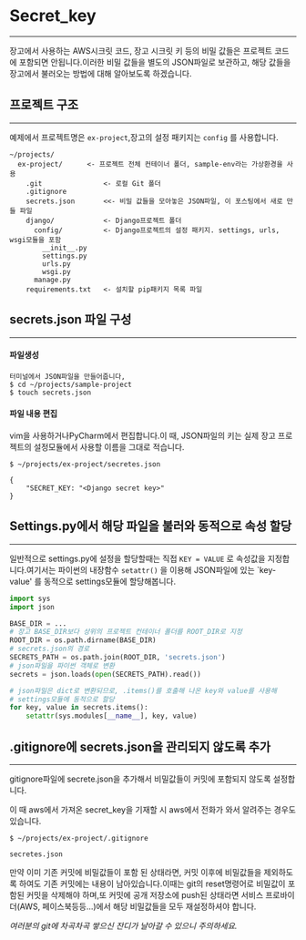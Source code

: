 # Secret_key

----

장고에서 사용하는 AWS시크릿 코드, 장고 시크릿 키 등의 비밀 값들은 프로젝트 코드에 포함되면 안됩니다.이러한 비밀 값들을 별도의 JSON파일로 보관하고, 해당 값들을 장고에서 불러오는 방법에 대해 알아보도록 하겠습니다.

## 프로젝트 구조

-----

예제에서 프로젝트명은 `ex-project`,장고의 설정 패키지는 `config` 를 사용합니다.

````
~/projects/
  ex-project/      <- 프로젝트 전체 컨테이너 폴더, sample-env라는 가상환경을 사용
    .git               <- 로컬 Git 폴더
    .gitignore
    secrets.json       <<- 비밀 값들을 모아놓은 JSON파일, 이 포스팅에서 새로 만들 파일
    django/            <- Django프로젝트 폴더
      config/          <- Django프로젝트의 설정 패키지. settings, urls, wsgi모듈을 포함
        __init__.py
        settings.py
        urls.py
        wsgi.py
      manage.py
    requirements.txt   <- 설치할 pip패키지 목록 파일
````

## secrets.json 파일 구성

----

#### 파일생성

```
터미널에서 JSON파일을 만들어줍니다,
$ cd ~/projects/sample-project
$ touch secrets.json
```

#### 파일 내용 편집

vim을 사용하거나PyCharm에서 편집합니다.이 때, JSON파일의 키는 실제 장고 프로젝트의 설정모듈에서 사용할 이름을 그대로 적습니다.

`$ ~/projects/ex-project/secretes.json`

```django
{
	"SECRET_KEY: "<Django secret key>"
}

```

## Settings.py에서 해당 파일을 불러와 동적으로 속성 할당

----

일반적으로 settings.py에 설정을 할당할때는 직접 `KEY = VALUE` 로  속성값을 지정합니다.여기서는 파이썬의 내장함수 `setattr()` 을 이용해 JSON파일에 있는 `key-value' 를 동적으로 settings모듈에 할당해봅니다.

```python
import sys
import json

BASE_DIR = ...
# 장고 BASE_DIR보다 상위의 프로젝트 컨테이너 폴더를 ROOT_DIR로 지정
ROOT_DIR = os.path.dirname(BASE_DIR)
# secrets.json의 경로
SECRETS_PATH = os.path.join(ROOT_DIR, 'secrets.json')
# json파일을 파이썬 객체로 변환
secrets = json.loads(open(SECRETS_PATH).read())

# json파일은 dict로 변환되므로, .items()를 호출해 나온 key와 value를 사용해
# settings모듈에 동적으로 할당
for key, value in secrets.items():
    setattr(sys.modules[__name__], key, value)
```

## .gitignore에 secrets.json을 관리되지 않도록 추가

---

gitignore파일에 secrete.json을 추가해서 비밀값들이 커밋에 포함되지 않도록 설정합니다.

이 때 aws에서 가져온 secret_key을 기재할 시 aws에서 전화가 와서 알려주는 경우도 있습니다.

`$ ~/projects/ex-project/.gitignore`

```
secretes.json
```

만약 이미 기존 커밋에 비밀값들이 포함 된 상태라면, 커밋 이후에 비밀값들을 제외하도록 하여도 기존 커밋에는 내용이 남아있습니다.이때는 git의 reset명령어로 비밀값이 포함된 커밋을 삭제해야 하며,또 커밋에 공개 저장소에 push된 상태라면 서비스 프로바이더(AWS, 페이스북등등...)에서 해당 비밀값들을 모두 재설정하셔야 합니다.

*여러분의 git에 차곡차곡 쌓으신 잔디가 날아갈 수 있으니 주의하세요.*